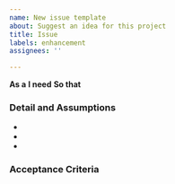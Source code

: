 ```yaml
---
name: New issue template
about: Suggest an idea for this project
title: Issue
labels: enhancement
assignees: ''

---
```


**As a** 
**I need** 
**So that** 

### Detail and Assumptions
*
*
*

### Acceptance Criteria
````Gherkin

````
